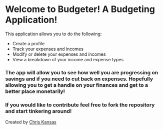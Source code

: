 # Welcome to Budgeter! A Budgeting Application!

This application allows you to do the following:
* Create a profile 
* Track your expenses and incomes
* Modify or delete your expenses and incomes
* View a breakdown of your income and expense types

### The app will allow you to see how well you are progressing on savings and if you need to cut back on expenses. Hopefully allowing you to get a handle on your finances and get to a better place monetarily!

### If you would like to contribute feel free to fork the repository and start tinkering around!

Created by [Chris Kansas](http://www.github.com/ColoradoChris)
